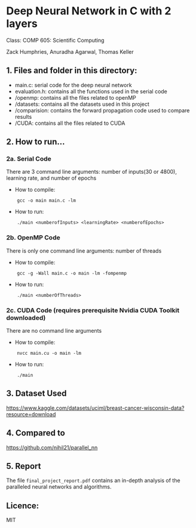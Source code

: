 # Deep Neural Network in C with 2 layers
Class: COMP 605: Scientific Computing

Zack Humphries, Anuradha Agarwal, Thomas Keller


## 1. Files and folder in this directory:
- main.c: serial code for the deep neural network
- evaluation.h: contains all the functions used in the serial code 
- /openmp: contains all the files related to openMP
- /datasets: contains all the datasets used in this project
- /comparision: contains the forward propagation code used to compare results
- /CUDA: contains all the files related to CUDA

## 2. How to run...
### 2a. Serial Code
There are 3 command line arguments: number of inputs(30 or 4800), learning rate, and number of epochs
- How to compile:
```
	gcc -o main main.c -lm
```
- How to run: 

```
	./main <numberofInputs> <learningRate> <numberofEpochs>
```

### 2b. OpenMP Code
There is only one command line arguments: number of threads
- How to compile:
```
	gcc -g -Wall main.c -o main -lm -fompenmp  
```
- How to run: 

```
	./main <numberOfThreads>
```

### 2c. CUDA Code (requires prerequisite Nvidia CUDA Toolkit downloaded)
There are no command line arguments
- How to compile:
```
	nvcc main.cu -o main -lm
```
- How to run: 

```
	./main
```

## 3. Dataset Used
https://www.kaggle.com/datasets/uciml/breast-cancer-wisconsin-data?resource=download

## 4. Compared to
https://github.com/nihil21/parallel_nn

## 5. Report
The file `final_project_report.pdf` contains an in-depth analysis of the paralleled neural networks and algorithms.

## Licence:
MIT
